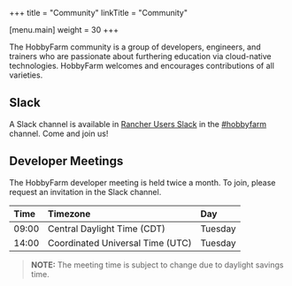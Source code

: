 +++
title = "Community"
linkTitle = "Community"

[menu.main]
weight = 30
+++

The HobbyFarm community is a group of developers, engineers, and trainers who are passionate about furthering education via cloud-native technologies. HobbyFarm welcomes and encourages contributions of all varieties.

## Slack
A Slack channel is available in [Rancher Users Slack](https://rancher-users.slack.com) in the [#hobbyfarm](https://rancher-users.slack.com/archives/C02AN2W6WSX) channel. Come and join us!

## Developer Meetings
The HobbyFarm developer meeting is held twice a month. To join, please request an invitation in the Slack channel.

| Time | Timezone | Day |
| :--- | :--- | :--- |
| 09:00 | Central Daylight Time (CDT) | Tuesday |
| 14:00 | Coordinated Universal Time (UTC) | Tuesday |

> **NOTE:** The meeting time is subject to change due to daylight savings time.
